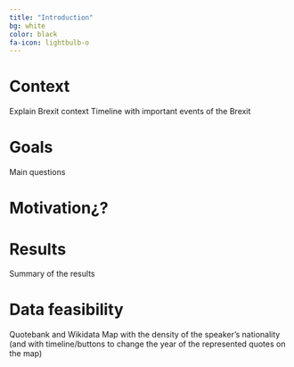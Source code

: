 ```yaml
---
title: "Introduction"
bg: white
color: black
fa-icon: lightbulb-o
---
```

# Context
Explain Brexit context
Timeline with important events of the Brexit
# Goals
Main questions
# Motivation¿?
# Results
Summary of the results
# Data feasibility
Quotebank and Wikidata
Map with the density of the speaker’s nationality (and with timeline/buttons to change the year of the represented quotes on the map)


